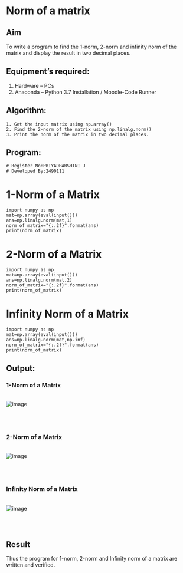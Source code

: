 # Norm of a matrix
## Aim
To write a program to find the 1-norm, 2-norm and infinity norm of the matrix and display the result in two decimal places.
## Equipment’s required:
1.	Hardware – PCs
2.	Anaconda – Python 3.7 Installation / Moodle-Code Runner
## Algorithm:
	1. Get the input matrix using np.array()   
    2. Find the 2-norm of the matrix using np.linalg.norm()
	3. Print the norm of the matrix in two decimal places.
## Program:
```
# Register No:PRIYADHARSHINI J
# Developed By:2490111
```
# 1-Norm of a Matrix
```
import numpy as np 
mat=np.array(eval(input()))
ans=np.linalg.norm(mat,1)
norm_of_matrix="{:.2f}".format(ans)
print(norm_of_matrix)
```




# 2-Norm of a Matrix
```
import numpy as np
mat=np.array(eval(input()))
ans=np.linalg.norm(mat,2)
norm_of_matrix="{:.2f}".format(ans)
print(norm_of_matrix)
```







# Infinity Norm of a Matrix
```
import numpy as np 
mat=np.array(eval(input()))
ans=np.linalg.norm(mat,np.inf)
norm_of_matrix="{:.2f}".format(ans)
print(norm_of_matrix)
```






## Output:
### 1-Norm of a Matrix
<br>![image](https://github.com/user-attachments/assets/5bd193ad-9f53-4520-854b-e64ee057bed7)

<br>
<br>

### 2-Norm of a Matrix
<br>![image](https://github.com/user-attachments/assets/25828402-7343-4906-99b7-3d96beef3222)

<br>
<br>

### Infinity Norm of a Matrix
<br>![image](https://github.com/user-attachments/assets/151f85d8-bf43-40f1-aecd-3d222082cfc0)

<br>
<br>

## Result
Thus the program for 1-norm, 2-norm and Infinity norm of a matrix are written and verified.
